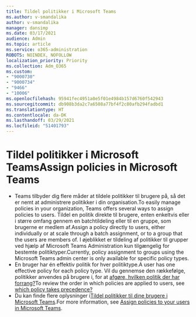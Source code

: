 ```yaml
---
title: Tildel politikker i Microsoft Teams
ms.author: v-smandalika
author: v-smandalika
manager: dansimp
ms.date: 03/17/2021
audience: Admin
ms.topic: article
ms.service: o365-administration
ROBOTS: NOINDEX, NOFOLLOW
localization_priority: Priority
ms.collection: Adm_O365
ms.custom:
- "9000730"
- "9000734"
- "9466"
- "10006"
ms.openlocfilehash: 95941fec4951a0e5f01e4984b157d6760f542943
ms.sourcegitcommit: db908b3da2c7a6508a77bf4f2c80afb294fadbd1
ms.translationtype: HT
ms.contentlocale: da-DK
ms.lasthandoff: 03/29/2021
ms.locfileid: "51401793"
---
```

# <a name="assign-policies-in-microsoft-teams"></a><span data-ttu-id="8d5cd-102">Tildel politikker i Microsoft Teams</span><span class="sxs-lookup"><span data-stu-id="8d5cd-102">Assign policies in Microsoft Teams</span></span>

- <span data-ttu-id="8d5cd-103">Teams tilbyder dig flere måder at tildele politikker til brugere på, så det er nemt at administrere politikker i din organisation.</span><span class="sxs-lookup"><span data-stu-id="8d5cd-103">To easily manage policies in your organization, Teams offers several ways to assign policies to users.</span></span> <span data-ttu-id="8d5cd-104">Tildel en politik direkte til brugere, enten enkeltvis eller i større omfang gennem en batchtildeling eller til en gruppe, som brugerne er medlem af.</span><span class="sxs-lookup"><span data-stu-id="8d5cd-104">Assign a policy directly to users, either individually or at scale through a batch assignment, or to a group that the users are members of.</span></span>  <span data-ttu-id="8d5cd-105">I øjeblikket er tildeling af politikker til grupper ved hjælp af Microsoft Teams Administration kun tilgængelig for bestemte politiktyper.</span><span class="sxs-lookup"><span data-stu-id="8d5cd-105">Currently, policy assignment to groups using the Microsoft Teams admin center is only available for specific policy types.</span></span> 
- <span data-ttu-id="8d5cd-106">En bruger har én effektiv politik for hver politiktype.</span><span class="sxs-lookup"><span data-stu-id="8d5cd-106">A user has one effective policy for each policy type.</span></span> <span data-ttu-id="8d5cd-107">Vil du gennemse den rækkefølge, politikker anvendes på brugere i, for at [afgøre, hvilken politik der har forrang?](https://docs.microsoft.com/microsoftteams/assign-policies#which-policy-takes-precedence)</span><span class="sxs-lookup"><span data-stu-id="8d5cd-107">To review the order in which policies are applied to users, see [which policy takes precedence?](https://docs.microsoft.com/microsoftteams/assign-policies#which-policy-takes-precedence)</span></span>
- <span data-ttu-id="8d5cd-108">Du kan finde flere oplysninger i[Tildel politikker til dine brugere i Microsoft Teams](https://docs.microsoft.com/microsoftteams/assign-policies).</span><span class="sxs-lookup"><span data-stu-id="8d5cd-108">For more information, see [Assign policies to your users in Microsoft Teams](https://docs.microsoft.com/microsoftteams/assign-policies).</span></span>
